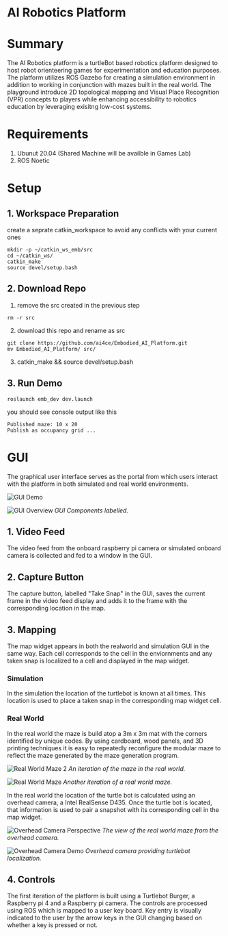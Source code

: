 # AI Robotics Platform

# Summary
The AI Robotics platform is a turtleBot based robotics platform designed to host robot orienteering games for experimentation and education purposes. The platform utilizes ROS Gazebo for creating a simulation environment in addition to working in conjunction with mazes built in the real world. The playground introduce 2D topological mapping and Visual Place Recognition (VPR) concepts to players while enhancing accessibility to robotics education by leveraging exisitng low-cost systems.

# Requirements
1. Ubunut 20.04 (Shared Machine will be availble in Games Lab)
2. ROS Noetic

# Setup
## 1. Workspace Preparation
create a seprate catkin_workspace to avoid any conflicts with your current ones

```console
mkdir -p ~/catkin_ws_emb/src
cd ~/catkin_ws/
catkin_make
source devel/setup.bash
```


## 2. Download Repo
1. remove the src created in the previous step
```console
rm -r src
```
2. download this repo and rename as src
```console
git clone https://github.com/ai4ce/Embodied_AI_Platform.git
mv Embodied_AI_Platform/ src/

```
3. catkin_make && source devel/setup.bash


## 3. Run Demo
```console
roslaunch emb_dev dev.launch
```
you should see console output like this 

```console
Published maze: 10 x 20
Publish as occupancy grid ...
```
# GUI

The graphical user interface serves as the portal from which users interact with the platform in both simulated and real world environments.

![GUI Demo](Images/GUIDemo.gif)

![GUI Overview](Images/GUIBreakDown.png)
*GUI Components labelled.*

## 1. Video Feed
The video feed from the onboard raspberry pi camera or simulated onboard camera is collected and fed to a window in the GUI.

## 2. Capture Button
The capture button, labelled "Take Snap" in the GUI, saves the current frame in the video feed display and adds it to the frame with the corresponding location in the map.

## 3. Mapping
The map widget appears in both the realworld and simulation GUI in the same way. Each cell corresponds to the cell in the enviornments and any taken snap is localized to a cell and displayed in the map widget.
### Simulation
In the simulation the location of the turtlebot is known at all times. This location is used to place a taken snap in the corresponding map widget cell.
### Real World
In the real world the maze is build atop a 3m x 3m mat with the corners identified by unique codes. By using cardboard, wood panels, and 3D printing techniques it is easy to repeatedly reconfigure the modular maze to reflect the maze generated by the maze generation program. 

![Real World Maze 2](Images/RealWorldMazeGeneration2.jpeg)
*An iteration of the maze in the real world.*

![Real World Maze](Images/realWorldOverview.png)
*Another iteration of a real world maze.*

In the real world the location of the turtle bot is calculated using an overhead camera, a Intel RealSense D435. Once the turtle bot is located, that information is used to pair a snapshot with its corresponding cell in the map widget.

![Overhead Camera Perspective](Images/OverheadCameraPerspective.png)
*The view of the real world maze from the overhead camera.*

![Overhead Camera Demo](Images/Images/overheadCameraFeed.gif)
*Overhead camera providing turtlebot localization.*


<!-- In the real world maze, unique designs are added to maze walls to aid the user in navigation.
![Overhead Camera Perspective](Images/MazeWallsMarked.png)
*Real world maze walls with unique patterns.* -->


## 4. Controls
The first iteration of the platform is built using a Turtlebot Burger, a Raspberry pi 4 and a Raspberry pi camera. The controls are processed using ROS which is mapped to a user key board. Key entry is visually indicated to the user by the arrow keys in the GUI changing based on whether a key is pressed or not.




